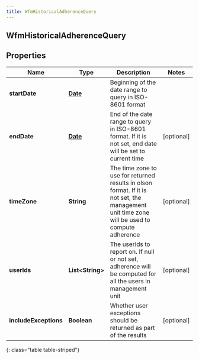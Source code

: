 ```yaml
---
title: WfmHistoricalAdherenceQuery
---
```

## WfmHistoricalAdherenceQuery


## Properties

| Name | Type | Description | Notes |
| ------------ | ------------- | ------------- | ------------- |
| **startDate** | [**Date**](Date.html) | Beginning of the date range to query in ISO-8601 format |  |
| **endDate** | [**Date**](Date.html) | End of the date range to query in ISO-8601 format. If it is not set, end date will be set to current time |  [optional] |
| **timeZone** | **String** | The time zone to use for returned results in olson format. If it is not set, the management unit time zone will be used to compute adherence |  [optional] |
| **userIds** | **List&lt;String&gt;** | The userIds to report on. If null or not set, adherence will be computed for all the users in management unit |  [optional] |
| **includeExceptions** | **Boolean** | Whether user exceptions should be returned as part of the results |  [optional] |
{: class="table table-striped"}




